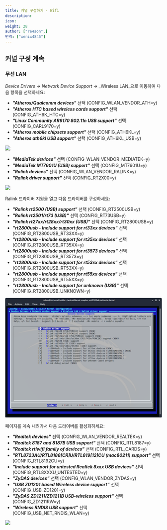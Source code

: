 ```yaml
---
title: 커널 구성하기 - Wifi
description:
icon:
weight: 28
author: ["re4son",]
번역: ["xenix4845"]
---
```


## 커널 구성 계속

### 무선 LAN

_Device Drivers_ -> _Network Device Support_ ->  _Wireless LAN_으로 이동하여 다음 항목을 선택하세요:

- ***"Atheros/Qualcomm devices"*** 선택
  (CONFIG_WLAN_VENDOR_ATH=y)
- ***"Atheros HTC based wireless cards support"*** 선택
  (CONFIG_ATH9K_HTC=y)
- ***"Linux Community AR9170 802.11n USB support"*** 선택
  (CONFIG_CARL9170=y)
- ***"Atheros mobile chipsets support"*** 선택
  (CONFIG_ATH6KL=y)
- ***"Atheros ath6kl USB support"*** 선택
  (CONFIG_ATH6KL_USB=y)

![](nh-kernel-170-usb-wifi-1.png)

- ***"MediaTek devices"*** 선택
  (CONFIG_WLAN_VENDOR_MEDIATEK=y)
- ***"MediaTek MT7601U (USB) support"*** 선택
  (CONFIG_MT7601U=y)
- ***"Ralink devices"*** 선택
  (CONFIG_WLAN_VENDOR_RALINK=y)
- ***"Ralink driver support"*** 선택
  (CONFIG_RT2X00=y)

![](nh-kernel-180-usb-wifi-2.png)

Ralink 드라이버 지원을 열고 다음 드라이버를 구성하세요:

- ***"Ralink rt2500 (USB) support"*** 선택
   (CONFIG_RT2500USB=y)
- ***"Ralink rt2501/rt73 (USB)"*** 선택
  (CONFIG_RT73USB=y)
- ***"Ralink rt27xx/rt28xx/rt30xx (USB)"*** 선택
  (CONFIG_RT2800USB=y)
- ***"rt2800usb - Include support for rt33xx devices"*** 선택
  (CONFIG_RT2800USB_RT33XX=y)
- ***"rt2800usb - Include support for rt35xx devices"*** 선택
  (CONFIG_RT2800USB_RT35XX=y)
- ***"rt2800usb - Include support for rt3573 devices"*** 선택
  (CONFIG_RT2800USB_RT3573=y)
- ***"rt2800usb - Include support for rt53xx devices"*** 선택
  (CONFIG_RT2800USB_RT53XX=y)
- ***"rt2800usb - Include support for rt55xx devices"*** 선택
  (CONFIG_RT2800USB_RT55XX=y)
- ***"rt2800usb - Include support for unknown (USB)"*** 선택
  (CONFIG_RT2800USB_UNKNOWN=y)

![](nh-kernel-190-usb-wifi-3.png)

페이지를 계속 내려가서 다음 드라이버를 활성화하세요:

- ***"Realtek devices"*** 선택
  (CONFIG_WLAN_VENDOR_REALTEK=y)
- ***"Realtek 8187 and 8187B USB support"*** 선택
  (CONFIG_RTL8187=y)
- ***"Realtek rtlwifi family of devices"*** 선택
  (CONFIG_RTL_CARDS=y)
- ***"RTL8723AU/RTL8188[CR]U/RTL819[12]CU (mac80211) support"*** 선택
  (CONFIG_RTL8192CU=y)
- ***"Include support for untested Realtek 8xxx USB devices"*** 선택
  (CONFIG_RTL8XXXU_UNTESTED=y)
- ***"ZyDAS devices"*** 선택
  (CONFIG_WLAN_VENDOR_ZYDAS=y)
- ***"USB ZD1201 based Wireless device support"*** 선택
  (CONFIG_USB_ZD1201=y)
- ***"ZyDAS ZD1211/ZD1211B USB-wireless support"*** 선택
  (CONFIG_ZD1211RW=y)
- ***"Wireless RNDIS USB support"*** 선택
  (CONFIG_USB_NET_RNDIS_WLAN=y)

![](nh-kernel-200-usb-wifi-4.png)
